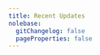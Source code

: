```yaml
---
title: Recent Updates
nolebase:
  gitChangelog: false
  pageProperties: false
---
```


<script setup>
import { data } from '../../data/en/recentUpdates.data'
</script>

<NolebaseRecentUpdates :data="data" />
